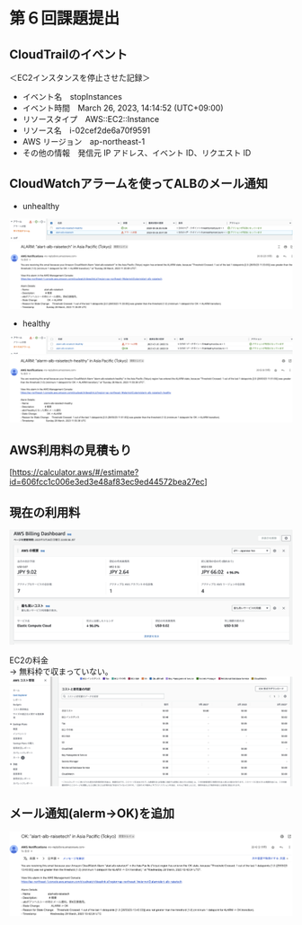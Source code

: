 # 第６回課題提出

## CloudTrailのイベント

＜EC2インスタンスを停止させた記録＞  

- イベント名　stopInstances
- イベント時間　March 26, 2023, 14:14:52 (UTC+09:00)
- リソースタイプ　AWS::EC2::Instance
- リソース名　i-02cef2de6a70f9591
- AWS リージョン　ap-northeast-1
- その他の情報　発信元 IP アドレス、イベント ID、リクエスト ID

## CloudWatchアラームを使ってALBのメール通知

- unhealthy

![unhealthy](./images/unhealthy.png)
![unhealthy-email](./images/unhealthy-email.png)

- healthy

![healthy](./images/healthy.png)
![healthy-email](./images/healthy-email.png)

## AWS利用料の見積もり

[https://calculator.aws/#/estimate?id=606fcc1c006e3ed3e48af83ec9ed44572bea27ec]

## 現在の利用料

![billing](./images/billing.png)

EC2の料金  
→ 無料枠で収まっていない。
![ec2-billing](./images/ec2-billing.png)

## メール通知(alerm→OK)を追加

![alert](./images/alertok.png)
